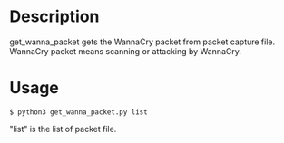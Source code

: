 # Description
get_wanna_packet gets the WannaCry packet from packet capture file. WannaCry packet means scanning or attacking by WannaCry.

# Usage
```
$ python3 get_wanna_packet.py list
```

"list" is the list of packet file.
